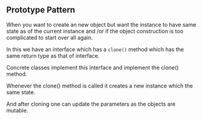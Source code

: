 ## Prototype Pattern

When you want to create an new object but want the instance to have same state as of the current instance and /or if the object construction is too complicated to start over all again.


In this we have an interface which has a `clone()` method which has the same return type as that of interface.

Concrete classes implement this interface and implement the clone() method.

Whenever the clone() method is called it creates a new instance which the same state. 

And after cloning one can update the parameters as the objects are mutable.


 

